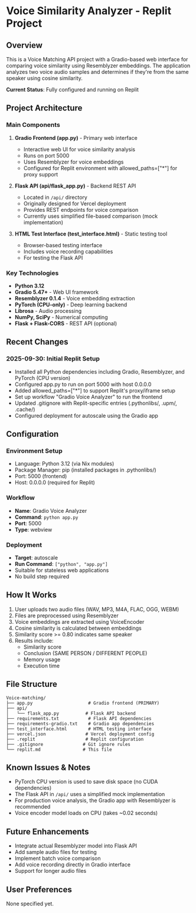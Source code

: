 # Voice Similarity Analyzer - Replit Project

## Overview

This is a Voice Matching API project with a Gradio-based web interface for comparing voice similarity using Resemblyzer embeddings. The application analyzes two voice audio samples and determines if they're from the same speaker using cosine similarity.

**Current Status**: Fully configured and running on Replit

## Project Architecture

### Main Components

1. **Gradio Frontend (app.py)** - Primary web interface
   - Interactive web UI for voice similarity analysis
   - Runs on port 5000
   - Uses Resemblyzer for voice embeddings
   - Configured for Replit environment with allowed_paths=["*"] for proxy support

2. **Flask API (api/flask_app.py)** - Backend REST API
   - Located in `/api/` directory
   - Originally designed for Vercel deployment
   - Provides REST endpoints for voice comparison
   - Currently uses simplified file-based comparison (mock implementation)

3. **HTML Test Interface (test_interface.html)** - Static testing tool
   - Browser-based testing interface
   - Includes voice recording capabilities
   - For testing the Flask API

### Key Technologies

- **Python 3.12**
- **Gradio 5.47+** - Web UI framework
- **Resemblyzer 0.1.4** - Voice embedding extraction
- **PyTorch (CPU-only)** - Deep learning backend
- **Librosa** - Audio processing
- **NumPy, SciPy** - Numerical computing
- **Flask + Flask-CORS** - REST API (optional)

## Recent Changes

### 2025-09-30: Initial Replit Setup
- Installed all Python dependencies including Gradio, Resemblyzer, and PyTorch (CPU version)
- Configured app.py to run on port 5000 with host 0.0.0.0
- Added allowed_paths=["*"] to support Replit's proxy/iframe setup
- Set up workflow "Gradio Voice Analyzer" to run the frontend
- Updated .gitignore with Replit-specific entries (.pythonlibs/, .upm/, .cache/)
- Configured deployment for autoscale using the Gradio app

## Configuration

### Environment Setup
- Language: Python 3.12 (via Nix modules)
- Package Manager: pip (installed packages in .pythonlibs/)
- Port: 5000 (frontend)
- Host: 0.0.0.0 (required for Replit)

### Workflow
- **Name**: Gradio Voice Analyzer
- **Command**: `python app.py`
- **Port**: 5000
- **Type**: webview

### Deployment
- **Target**: autoscale
- **Run Command**: `["python", "app.py"]`
- Suitable for stateless web applications
- No build step required

## How It Works

1. User uploads two audio files (WAV, MP3, M4A, FLAC, OGG, WEBM)
2. Files are preprocessed using Resemblyzer
3. Voice embeddings are extracted using VoiceEncoder
4. Cosine similarity is calculated between embeddings
5. Similarity score >= 0.80 indicates same speaker
6. Results include:
   - Similarity score
   - Conclusion (SAME PERSON / DIFFERENT PEOPLE)
   - Memory usage
   - Execution time

## File Structure

```
Voice-matching/
├── app.py                     # Gradio frontend (PRIMARY)
├── api/
│   └── flask_app.py          # Flask API backend
├── requirements.txt           # Flask API dependencies
├── requirements-gradio.txt    # Gradio app dependencies
├── test_interface.html        # HTML testing interface
├── vercel.json               # Vercel deployment config
├── .replit                   # Replit configuration
├── .gitignore               # Git ignore rules
└── replit.md                # This file
```

## Known Issues & Notes

- PyTorch CPU version is used to save disk space (no CUDA dependencies)
- The Flask API in `/api/` uses a simplified mock implementation
- For production voice analysis, the Gradio app with Resemblyzer is recommended
- Voice encoder model loads on CPU (takes ~0.02 seconds)

## Future Enhancements

- Integrate actual Resemblyzer model into Flask API
- Add sample audio files for testing
- Implement batch voice comparison
- Add voice recording directly in Gradio interface
- Support for longer audio files

## User Preferences

None specified yet.
